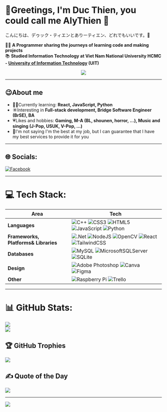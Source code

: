 # 👋Greetings, I'm Duc Thien, you could call me AlyThien 🌠
こんにちは、デゥック・ティエンとありーティエン、どれでもいいです。🌸

👨‍💻 **A Programmer sharing the journeys of learning code and making projects** </br>
📚 **Studied Information Technology at Viet Nam National University HCMC - [University of Information Technology](https://en.uit.edu.vn/) (UIT)**

<p align="center"> <img src="https://media3.giphy.com/media/v1.Y2lkPTc5MGI3NjExb3ZjNmUxbDFrejdybHpnZ3FvYmxrejJ3NWN4MThzMTI0eTJqYzYzcCZlcD12MV9pbnRlcm5hbF9naWZfYnlfaWQmY3Q9Zw/v7FDuR0rh63Qjwci0o/giphy.gif"></p>

---

## 😉About me

- 👨‍💻Currently learning: **React, JavaScript, Python**
- ☀️Interesting in **Full-stack development, Bridge Software Engineer (BrSE), BA**
- 💗Likes and hobbies: **Gaming, M-A (BL, shounen, horror, ...), Music and singing (J-Pop, USUK, V-Pop, ...)**
- 🐋I'm not saying I'm the best at my job, but I can guarantee that I have my best services to provide it for you

---

## 🌐 Socials:
[![Facebook](https://img.shields.io/badge/Facebook-%231877F2.svg?logo=Facebook&logoColor=white)](https://www.facebook.com/thienductran.le/) 

---

# 💻 Tech Stack:
|      Area         | Tech                       | 
|--------------------------|--------------------------------------------------|
| **Languages** | ![C++](https://img.shields.io/badge/c++-%2300599C.svg) ![CSS3](https://img.shields.io/badge/css3-%231572B6.svg) ![HTML5](https://img.shields.io/badge/html5-%23E34F26.svg) ![JavaScript](https://img.shields.io/badge/javascript-%23323330.svg) ![Python](https://img.shields.io/badge/python-3670A0.svg) | 
| **Frameworks, Platforms& Libraries**  |![.Net](https://img.shields.io/badge/.NET-5C2D91?style=flat&logo=.net&logoColor=white) ![NodeJS](https://img.shields.io/badge/node.js-6DA55F?style=flat&logo=node.js&logoColor=white) ![OpenCV](https://img.shields.io/badge/opencv-%23white.svg?style=flat&logo=opencv&logoColor=white) ![React](https://img.shields.io/badge/react-%2320232a.svg?style=flat&logo=react&logoColor=%2361DAFB) ![TailwindCSS](https://img.shields.io/badge/tailwindcss-%2338B2AC.svg?style=flat&logo=tailwind-css&logoColor=white)|
| **Databases** | ![MySQL](https://img.shields.io/badge/mysql-4479A1.svg) ![MicrosoftSQLServer](https://img.shields.io/badge/Microsoft%20SQL%20Server-CC2927.svg) ![SQLite](https://img.shields.io/badge/sqlite-%2307405e.svg) |
| **Design** | ![Adobe Photoshop](https://img.shields.io/badge/adobe%20photoshop-%2331A8FF.svg?style=flat&logo=adobe%20photoshop&logoColor=white) ![Canva](https://img.shields.io/badge/Canva-%2300C4CC.svg?style=flat&logo=Canva&logoColor=white) ![Figma](https://img.shields.io/badge/figma-%23F24E1E.svg?style=flat&logo=figma&logoColor=white)|
|**Other**|![Raspberry Pi](https://img.shields.io/badge/-Raspberry_Pi-C51A4A?style=flat&logo=Raspberry-Pi) ![Trello](https://img.shields.io/badge/Trello-%23026AA7.svg?style=flat&logo=Trello&logoColor=white)|


---

# 📊 GitHub Stats:
![](https://github-readme-stats.vercel.app/api?username=AlyThien&theme=catppuccin_latte&hide_border=false&include_all_commits=true&count_private=false)<br/>
![](https://github-readme-stats.vercel.app/api/top-langs/?username=AlyThien&theme=catppuccin_latte&hide_border=false&include_all_commits=false&count_private=false&layout=compact)

## 🏆 GitHub Trophies
![](https://github-profile-trophy.vercel.app/?username=AlyThien&theme=catppuccin_latte&no-frame=false&no-bg=false&margin-w=4)

## ✍️ Quote of the Day
![](https://quotes-github-readme.vercel.app/api?type=horizontal&theme=radical)

---
[![](https://visitcount.itsvg.in/api?id=AlyThien&icon=9&color=13)](https://visitcount.itsvg.in)

